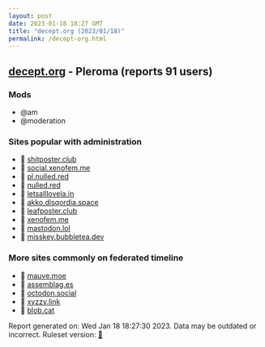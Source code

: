 ```yaml
---
layout: post
date: 2023-01-18 18:27 GMT
title: "decept.org (2023/01/18)"
permalink: /decept-org.html
---
```


## [decept.org](https://decept.org) - Pleroma (reports 91 users)

### Mods
 * @am
 * @moderation

### Sites popular with administration

* 🐘 [shitposter.club](/shitposter-club.html)
* 🐘 [social.xenofem.me](/social-xenofem-me.html)
* 🐘 [pl.nulled.red](/pl-nulled-red.html)
* 🐘 [nulled.red](/nulled-red.html)
* 🐘 [letsalllovela.in](/letsalllovela-in.html)
* 🐘 [akko.disqordia.space](/akko-disqordia-space.html)
* 🐘 [leafposter.club](/leafposter-club.html)
* 🐘 [xenofem.me](/xenofem-me.html)
* 🐘 [mastodon.lol](/mastodon-lol.html)
* 🐘 [misskey.bubbletea.dev](/misskey-bubbletea-dev.html)

### More sites commonly on federated timeline

* 🐘 [mauve.moe](/mauve-moe.html)
* 🐘 [assemblag.es](/assemblag-es.html)
* 🐘 [octodon.social](/octodon-social.html)
* 🐘 [xyzzy.link](/xyzzy-link.html)
* 🐘 [blob.cat](/blob-cat.html)

Report generated on: Wed Jan 18 18:27:30 2023. Data may be outdated or incorrect.
Ruleset version: [🧁](/version-cupcake)
